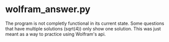 # wolfram_answer.py 
The program is not completly functional in its current state. Some questions that have multiple solutions (sqrt(4)) only show one solution. This was just meant as a way to practice using Wolfram's api. 
